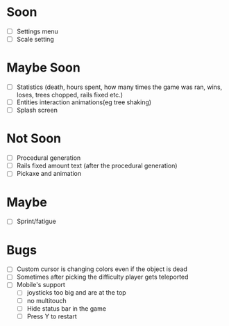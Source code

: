 # Soon
- [ ] Settings menu
- [ ] Scale setting

# Maybe Soon
- [ ] Statistics (death, hours spent, how many times the game was ran, wins, loses, trees chopped, rails fixed etc.)
- [ ] Entities interaction animations(eg tree shaking)
- [ ] Splash screen

# Not Soon
- [ ] Procedural generation
- [ ] Rails fixed amount text (after the procedural generation)
- [ ] Pickaxe and animation

# Maybe
- [ ] Sprint/fatigue

# Bugs
- [ ] Custom cursor is changing colors even if the object is dead
- [ ] Sometimes after picking the difficulty player gets teleported
- [ ] Mobile's support
  - [ ] joysticks too big and are at the top
  - [ ] no multitouch
  - [ ] Hide status bar in the game
  - [ ] Press Y to restart
